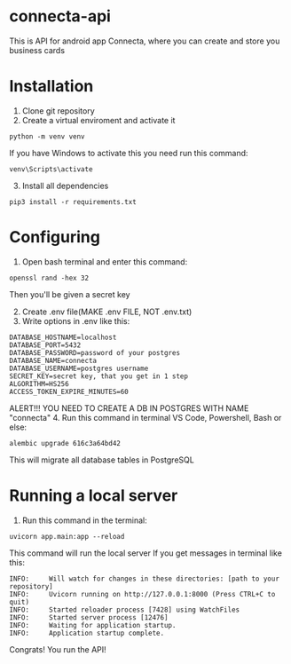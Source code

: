 # connecta-api
This is API for android app Connecta, where you can create and store you business cards

# Installation
1. Clone git repository
2. Create a virtual enviroment and activate it
```
python -m venv venv
```
If you have Windows to activate this you need run this command:
```
venv\Scripts\activate
```
3. Install all dependencies 
```
pip3 install -r requirements.txt
```

# Configuring
1. Open bash terminal and enter this command:
```
openssl rand -hex 32
```
Then you'll be given a secret key

2. Create .env file(MAKE .env FILE, NOT .env.txt)
3. Write options in .env like this:
```
DATABASE_HOSTNAME=localhost
DATABASE_PORT=5432
DATABASE_PASSWORD=password of your postgres
DATABASE_NAME=connecta
DATABASE_USERNAME=postgres username
SECRET_KEY=secret key, that you get in 1 step
ALGORITHM=HS256
ACCESS_TOKEN_EXPIRE_MINUTES=60
```
ALERT!!! YOU NEED TO CREATE A DB IN POSTGRES WITH NAME "connecta"
4. Run this command in terminal VS Code, Powershell, Bash or else:
```
alembic upgrade 616c3a64bd42
```
This will migrate all database tables in PostgreSQL

# Running a local server
1. Run this command in the terminal:
```
uvicorn app.main:app --reload
```
This command will run the local server
If you get messages in terminal like this:
```
INFO:     Will watch for changes in these directories: [path to your repository]
INFO:     Uvicorn running on http://127.0.0.1:8000 (Press CTRL+C to quit)
INFO:     Started reloader process [7428] using WatchFiles
INFO:     Started server process [12476]
INFO:     Waiting for application startup.
INFO:     Application startup complete.
```
Congrats! You run the API!
